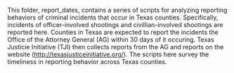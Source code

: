 This folder, report_dates, contains a series of scripts for analyzing reporting behaviors of criminal incidents that occur in Texas counties. 
Specifically, incidents of officer-involved shootings and civillian-involved shootings are reported here.
Counties in Texas are expected to report the incidents the Office of the Attorney General (AG) within 30 days of it occuring.
Texas Justicie Initiative (TJI) then collects reports from the AG and reports on the website (http://texasjusticeinitiative.org/). 
The scripts here survey the timeliness in reporting behavior across Texas counties. 

